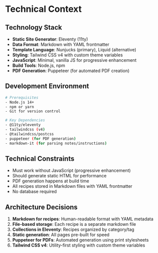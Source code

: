 # Technical Context

## Technology Stack
- **Static Site Generator**: Eleventy (11ty)
- **Data Format**: Markdown with YAML frontmatter
- **Template Language**: Nunjucks (primary), Liquid (alternative)
- **Styling**: Tailwind CSS v4 with custom theme variables
- **JavaScript**: Minimal, vanilla JS for progressive enhancement
- **Build Tools**: Node.js, npm
- **PDF Generation**: Puppeteer (for automated PDF creation)

## Development Environment
```bash
# Prerequisites
- Node.js 14+ 
- npm or yarn
- Git for version control

# Key Dependencies
- @11ty/eleventy
- tailwindcss (v4)
- @tailwindcss/postcss
- puppeteer (for PDF generation)
- markdown-it (for parsing notes/instructions)
```

## Technical Constraints
- Must work without JavaScript (progressive enhancement)
- Should generate static HTML for performance
- PDF generation happens at build time
- All recipes stored in Markdown files with YAML frontmatter
- No database required

## Architecture Decisions
1. **Markdown for recipes**: Human-readable format with YAML metadata
2. **File-based storage**: Each recipe is a separate markdown file
3. **Collections in Eleventy**: Recipes organized by category/tag
4. **Static generation**: All pages pre-built for speed
5. **Puppeteer for PDFs**: Automated generation using print stylesheets
6. **Tailwind CSS v4**: Utility-first styling with custom theme variables 